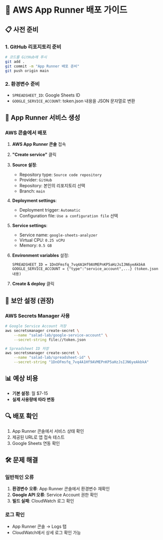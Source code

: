 # 🚀 AWS App Runner 배포 가이드

## 📋 사전 준비

### 1. GitHub 리포지토리 준비
```bash
# 코드를 GitHub에 푸시
git add .
git commit -m "App Runner 배포 준비"
git push origin main
```

### 2. 환경변수 준비
- `SPREADSHEET_ID`: Google Sheets ID
- `GOOGLE_SERVICE_ACCOUNT`: token.json 내용을 JSON 문자열로 변환

## 🔧 App Runner 서비스 생성

### AWS 콘솔에서 배포

1. **AWS App Runner 콘솔** 접속
2. **"Create service"** 클릭
3. **Source 설정**:
   - Repository type: `Source code repository`
   - Provider: `GitHub`
   - Repository: 본인의 리포지토리 선택
   - Branch: `main`

4. **Deployment settings**:
   - Deployment trigger: `Automatic`
   - Configuration file: `Use a configuration file` 선택

5. **Service settings**:
   - Service name: `google-sheets-analyzer`
   - Virtual CPU: `0.25 vCPU`
   - Memory: `0.5 GB`

6. **Environment variables** 설정:
   ```
   SPREADSHEET_ID = 1DnOFmsfq_7vq4A1Hf9AVMEPnKP5aHzJsIJN6yeAkbkA
   GOOGLE_SERVICE_ACCOUNT = {"type":"service_account",...} (token.json 내용)
   ```

7. **Create & deploy** 클릭

## 🔐 보안 설정 (권장)

### AWS Secrets Manager 사용
```bash
# Google Service Account 저장
aws secretsmanager create-secret \
    --name "salad-lab/google-service-account" \
    --secret-string file://token.json

# Spreadsheet ID 저장
aws secretsmanager create-secret \
    --name "salad-lab/spreadsheet-id" \
    --secret-string "1DnOFmsfq_7vq4A1Hf9AVMEPnKP5aHzJsIJN6yeAkbkA"
```

## 📊 예상 비용
- **기본 설정**: 월 $7-15
- **실제 사용량에 따라 변동**

## 🔍 배포 확인
1. App Runner 콘솔에서 서비스 상태 확인
2. 제공된 URL로 앱 접속 테스트
3. Google Sheets 연동 확인

## 🛠️ 문제 해결

### 일반적인 오류
1. **환경변수 오류**: App Runner 콘솔에서 환경변수 재확인
2. **Google API 오류**: Service Account 권한 확인
3. **빌드 실패**: CloudWatch 로그 확인

### 로그 확인
- App Runner 콘솔 → Logs 탭
- CloudWatch에서 상세 로그 확인 가능